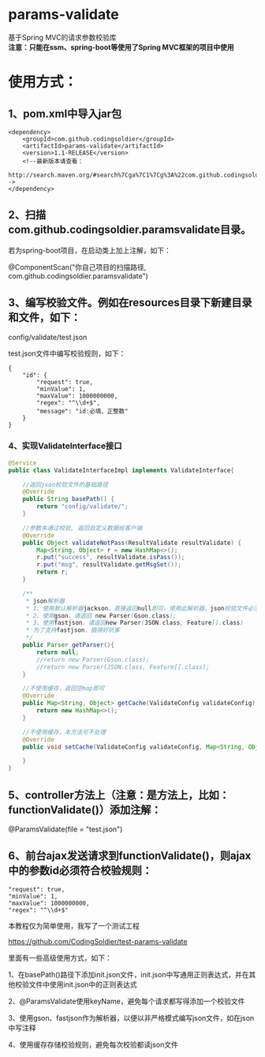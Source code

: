 # params-validate
基于Spring MVC的请求参数校验库<br>
**注意：只能在ssm、spring-boot等使用了Spring MVC框架的项目中使用**
# 使用方式：

## 1、pom.xml中导入jar包
	<dependency>
		<groupId>com.github.codingsoldier</groupId>
		<artifactId>params-validate</artifactId>
		<version>1.1-RELEASE</version>
		<!--最新版本请查看：
		http://search.maven.org/#search%7Cga%7C1%7Cg%3A%22com.github.codingsoldier%22-->
	</dependency>
## 2、扫描com.github.codingsoldier.paramsvalidate目录。
  若为spring-boot项目，在启动类上加上注解，如下：	
  
  @ComponentScan("你自己项目的扫描路径, com.github.codingsoldier.paramsvalidate")
## 3、编写校验文件。例如在resources目录下新建目录和文件，如下：
  config/validate/test.json 

  test.json文件中编写校验规则，如下：
  ```
  {
	  "id": {
	      "request": true,
	      "minValue": 1,
	      "maxValue": 1000000000,
	      "regex": "^\\d+$",
	      "message": "id:必填、正整数"
	  }  
  }
```
### 4、实现ValidateInterface接口
```java
@Service
public class ValidateInterfaceImpl implements ValidateInterface{

    //返回json校验文件的基础路径
    @Override
    public String basePath() {
    	return "config/validate/";    
    }

    //参数未通过校验, 返回自定义数据给客户端
    @Override
    public Object validateNotPass(ResultValidate resultValidate) {
        Map<String, Object> r = new HashMap<>();
        r.put("success", resultValidate.isPass());
        r.put("msg", resultValidate.getMsgSet());
        return r;
    }

    /**
     * json解析器
     * 1、使用默认解析器jackson，直接返回null即可，使用此解析器，json校验文件必须以严格模式编写
     * 2、使用gson，请返回 new Parser(Gson.class);
     * 3、使用fastjson，请返回new Parser(JSON.class, Feature[].class)
     * 为了支持fastjson，搞得好坑爹
     */
    public Parser getParser(){
        return null;
        //return new Parser(Gson.class);
        //return new Parser(JSON.class, Feature[].class);
    }

    //不使用缓存，返回空map即可
    @Override
    public Map<String, Object> getCache(ValidateConfig validateConfig) {
        return new HashMap<>();
    }

    //不使用缓存，本方法可不处理
    @Override
    public void setCache(ValidateConfig validateConfig, Map<String, Object> json) {

    }
} 
```
## 5、controller方法上（注意：是方法上，比如：functionValidate()）添加注解：
   @ParamsValidate(file = "test.json")
## 6、前台ajax发送请求到functionValidate()，则ajax中的参数id必须符合校验规则：  
```
"request": true,
"minValue": 1,
"maxValue": 1000000000,
"regex": "^\\d+$"
```



本教程仅为简单使用，我写了一个测试工程

https://github.com/CodingSoldier/test-params-validate

里面有一些高级使用方式，如下：

1、在basePath()路径下添加init.json文件，init.json中写通用正则表达式，并在其他校验文件中使用init.json中的正则表达式

2、@ParamsValidate使用keyName，避免每个请求都写得添加一个校验文件

3、使用gson、fastjson作为解析器，以便以非严格模式编写json文件，如在json中写注释

4、使用缓存存储校验规则，避免每次校验都读json文件
